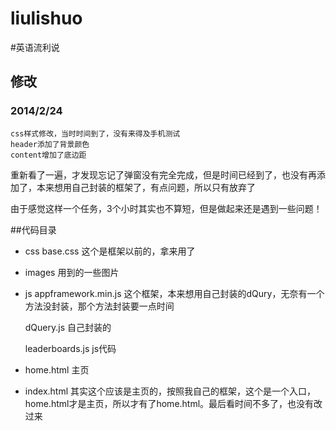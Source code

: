 liulishuo
=========

#英语流利说

## 修改
### 2014/2/24
    css样式修改，当时时间到了，没有来得及手机测试
    header添加了背景颜色
    content增加了底边距
   

重新看了一遍，才发现忘记了弹窗没有完全完成，但是时间已经到了，也没有再添加了，本来想用自己封装的框架了，有点问题，所以只有放弃了

由于感觉这样一个任务，3个小时其实也不算短，但是做起来还是遇到一些问题！

##代码目录

+ css
    base.css 这个是框架以前的，拿来用了

+ images 用到的一些图片

+ js
   appframework.min.js  这个框架，本来想用自己封装的dQury，无奈有一个方法没封装，那个方法封装要一点时间

   dQuery.js 自己封装的

   leaderboards.js js代码

+ home.html  主页

+ index.html 其实这个应该是主页的，按照我自己的框架，这个是一个入口，home.html才是主页，所以才有了home.html。最后看时间不多了，也没有改过来




